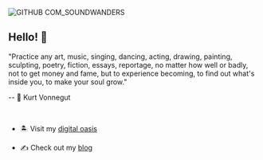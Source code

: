 ![GITHUB COM_SOUNDWANDERS](https://user-images.githubusercontent.com/69735204/113229095-4364da80-9264-11eb-96e3-2bff679d43cc.png)


## Hello! 👋

"Practice any art, music, singing, dancing, acting, drawing, painting, sculpting, poetry, fiction, essays, reportage, no matter how well or badly, not to get money and fame, but to experience becoming, to find out what's inside you, to make your soul grow."

-- 💫 Kurt Vonnegut

<br>

- 🏝 Visit my [digital oasis](https://soundwanders.com)

- ✍️ Check out my [blog](https://jcoletta.com/)